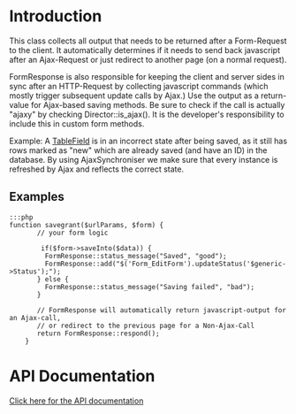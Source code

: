 #  Introduction

This class collects all output that needs to be returned after a Form-Request to the client. It automatically determines
if it needs to send back javascript after an Ajax-Request or just redirect to another page (on a normal request). 
 
FormResponse is also responsible for keeping the client and server sides in sync after an HTTP-Request by collecting
javascript commands (which mostly trigger subsequent update calls by Ajax.)
Use the output as a return-value for Ajax-based saving methods. Be sure to check if the call is actually "ajaxy" by
checking Director::is_ajax(). It is the developer's responsibility to include this in custom form methods.

Example: A [TableField](TableField) is in an incorrect state after being saved, as it still has rows marked as "new"
which are already saved (and have an ID) in the database. By using AjaxSynchroniser we make sure that every instance is
refreshed by Ajax and reflects the correct state.

## Examples

	:::php
	function savegrant($urlParams, $form) {
	       // your form logic
	
			if($form->saveInto($data)) {
	         FormResponse::status_message("Saved", "good");
	         FormResponse::add("$('Form_EditForm').updateStatus('$generic->Status');");
	       } else {
	         FormResponse::status_message("Saving failed", "bad");     
	       }
	
	       // FormResponse will automatically return javascript-output for an Ajax-call,
	       // or redirect to the previous page for a Non-Ajax-Call
	       return FormResponse::respond();
		}

# API Documentation

[Click here for the API documentation](http://api.silverstripe.org/2.4/forms/core/FormResponse.html)

